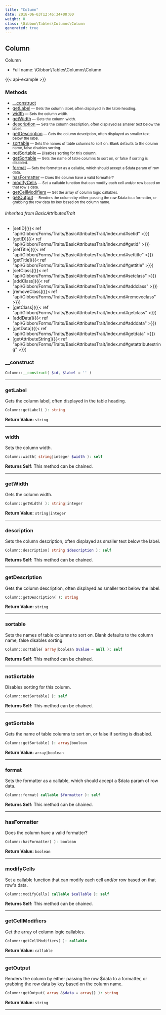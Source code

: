 ```yaml
---
title: "Column"
date: 2018-06-03T12:46:34+00:00
weight: 0
class: \Gibbon\Tables\Columns\Column
generated: true
---
```


## Column

Column



* Full name: \Gibbon\Tables\Columns\Column

{{< api-example >}} 



### Methods

- [__construct](#__construct)
- [getLabel](#getlabel)<small> — Gets the column label, often displayed in the table heading.</small>
- [width](#width)<small> — Sets the column width.</small>
- [getWidth](#getwidth)<small> — Gets the column width.</small>
- [description](#description)<small> — Sets the column description, often displayed as smaller text below the label.</small>
- [getDescription](#getdescription)<small> — Gets the column description, often displayed as smaller text below the label.</small>
- [sortable](#sortable)<small> — Sets the names of table columns to sort on. Blank defaults to the column name, false disables sorting.</small>
- [notSortable](#notsortable)<small> — Disables sorting for this column.</small>
- [getSortable](#getsortable)<small> — Gets the name of table columns to sort on, or false if sorting is disabled.</small>
- [format](#format)<small> — Sets the formatter as a callable, which should accept a $data param of row data.</small>
- [hasFormatter](#hasformatter)<small> — Does the column have a valid formatter?</small>
- [modifyCells](#modifycells)<small> — Set a callable function that can modify each cell and/or row based on that row's data.</small>
- [getCellModifiers](#getcellmodifiers)<small> — Get the array of column logic callables.</small>
- [getOutput](#getoutput)<small> — Renders the column by either passing the row $data to a formatter,
or grabbing the row data by key based on the column name.</small>




###### Inherited from BasicAttributesTrait
- [setID]({{< ref "api/Gibbon/Forms/Traits/BasicAttributesTrait/index.md#setid" >}})
- [getID]({{< ref "api/Gibbon/Forms/Traits/BasicAttributesTrait/index.md#getid" >}})
- [setTitle]({{< ref "api/Gibbon/Forms/Traits/BasicAttributesTrait/index.md#settitle" >}})
- [getTitle]({{< ref "api/Gibbon/Forms/Traits/BasicAttributesTrait/index.md#gettitle" >}})
- [setClass]({{< ref "api/Gibbon/Forms/Traits/BasicAttributesTrait/index.md#setclass" >}})
- [addClass]({{< ref "api/Gibbon/Forms/Traits/BasicAttributesTrait/index.md#addclass" >}})
- [removeClass]({{< ref "api/Gibbon/Forms/Traits/BasicAttributesTrait/index.md#removeclass" >}})
- [getClass]({{< ref "api/Gibbon/Forms/Traits/BasicAttributesTrait/index.md#getclass" >}})
- [addData]({{< ref "api/Gibbon/Forms/Traits/BasicAttributesTrait/index.md#adddata" >}})
- [getData]({{< ref "api/Gibbon/Forms/Traits/BasicAttributesTrait/index.md#getdata" >}})
- [getAttributeString]({{< ref "api/Gibbon/Forms/Traits/BasicAttributesTrait/index.md#getattributestring" >}})



### __construct



```php
Column::__construct( $id, $label = '' )
```









---

### getLabel

Gets the column label, often displayed in the table heading.

```php
Column::getLabel( ): string
```






**Return Value:**
`string`  



---

### width

Sets the column width.

```php
Column::width( string|integer $width ): self
```






**Returns Self:** This method can be chained.



---

### getWidth

Gets the column width.

```php
Column::getWidth( ): string|integer
```






**Return Value:**
`string|integer`  



---

### description

Sets the column description, often displayed as smaller text below the label.

```php
Column::description( string $description ): self
```






**Returns Self:** This method can be chained.



---

### getDescription

Gets the column description, often displayed as smaller text below the label.

```php
Column::getDescription( ): string
```






**Return Value:**
`string`  



---

### sortable

Sets the names of table columns to sort on. Blank defaults to the column name, false disables sorting.

```php
Column::sortable( array|boolean $value = null ): self
```






**Returns Self:** This method can be chained.



---

### notSortable

Disables sorting for this column.

```php
Column::notSortable( ): self
```






**Returns Self:** This method can be chained.



---

### getSortable

Gets the name of table columns to sort on, or false if sorting is disabled.

```php
Column::getSortable( ): array|boolean
```






**Return Value:**
`array|boolean`  



---

### format

Sets the formatter as a callable, which should accept a $data param of row data.

```php
Column::format( callable $formatter ): self
```






**Returns Self:** This method can be chained.



---

### hasFormatter

Does the column have a valid formatter?

```php
Column::hasFormatter( ): boolean
```






**Return Value:**
`boolean`  



---

### modifyCells

Set a callable function that can modify each cell and/or row based on that row's data.

```php
Column::modifyCells( callable $callable ): self
```






**Returns Self:** This method can be chained.



---

### getCellModifiers

Get the array of column logic callables.

```php
Column::getCellModifiers( ): callable
```






**Return Value:**
`callable`  



---

### getOutput

Renders the column by either passing the row $data to a formatter,
or grabbing the row data by key based on the column name.

```php
Column::getOutput( array &$data = array() ): string
```






**Return Value:**
`string`  



---

